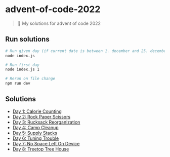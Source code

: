 # advent-of-code-2022

> 🎄 My solutions for advent of code 2022

## Run solutions

```sh
# Run given day (if current date is between 1. december and 25. december)
node index.js

# Run first day
node index.js 1

# Rerun on file change
npm run dev
```

## Solutions

- [Day 1: Calorie Counting](days/01)
- [Day 2: Rock Paper Scissors](days/02)
- [Day 3: Rucksack Reorganization](days/03)
- [Day 4: Camp Cleanup](days/04)
- [Day 5: Supply Stacks](days/05)
- [Day 6: Tuning Trouble](days/06)
- [Day 7: No Space Left On Device](days/07)
- [Day 8: Treetop Tree House](days/08)
